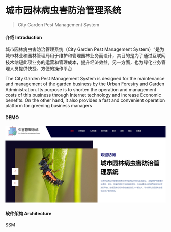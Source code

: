 # 城市园林病虫害防治管理系统 
> City Garden Pest Management System

#### 介绍 Introduction
城市园林病虫害防治管理系统（City Garden Pest Management System）“是为城市林业和园林管理局用于维护和管理园林业务而设计，其目的是为了通过互联网技术缩短此项业务的运营和管理成本，提升经济效益。另一方面，也为绿化业务管理人员提供快捷、方便的操作平台

The City Garden Pest Management System is designed for the maintenance and management of the garden business by the Urban Forestry and Garden Administration. Its purpose is to shorten the operation and management costs of this business through Internet technology and increase Economic benefits. On the other hand, it also provides a fast and convenient operation platform for greening business managers

#### DEMO

![demo picture](demo.jpg)

#### 软件架构 Architecture

SSM



